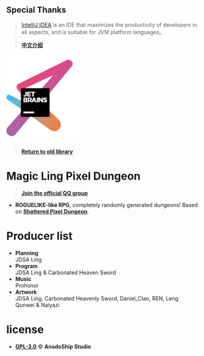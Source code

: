 
## Special Thanks
> [IntelliJ IDEA](https://zh.wikipedia.org/zh-hans/IntelliJ_IDEA) is an IDE that maximizes the productivity of developers in all aspects, and is suitable for JVM platform languages。

> [**中文介绍**](https://github.com/AnsdoShip/Magic-Ling-Pixel-Dungeon-Ling/blob/main/README_ZH.md)

[<img src="core/src/main/assets/jetbrains-variant-3.png" width="200"/>](https://www.jetbrains.com/?from=mlpd)

> [**Return to old library**](https://github.com/AnsdoShip/MagicLingPixelDungeon)
# Magic Ling Pixel Dungeon
> [**Join the official QQ group**](https://jq.qq.com/?_wv=1027&k=R7ZXeEQM)

* **ROGUELIKE-like RPG**, completely randomly generated dungeons! Based on [**Shattered Pixel Dungeon**](https://github.com/00-Evan/shattered-pixel-dungeon).

# Producer list

* **Planning**</br>
JDSA Ling
* **Program**</br>
JDSA Ling & Carbonated Heaven Sword
* **Music**</br>
Prohonor
* **Artwork**</br>
JDSA Ling, Carbonated Heavenly Sword, Daniel_Clan, REN, Leng Qunwei & Naiyazi

# license
* [**GPL-3.0**](https://github.com/AnsdoShip/Magic-Ling-Pixel-Dungeon-Ling/blob/main/LICENSE.txt) © **AnsdoShip Studio**
